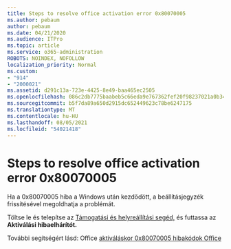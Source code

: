 ```yaml
---
title: Steps to resolve office activation error 0x80070005
ms.author: pebaum
author: pebaum
ms.date: 04/21/2020
ms.audience: ITPro
ms.topic: article
ms.service: o365-administration
ROBOTS: NOINDEX, NOFOLLOW
localization_priority: Normal
ms.custom:
- "914"
- "2000021"
ms.assetid: d291c13a-723e-4425-8e49-baa465ec2505
ms.openlocfilehash: 086c2db7775baabeb5c66eda9e767362fef20f98237021a0b348d8e5d50392b6
ms.sourcegitcommit: b5f7da89a650d2915dc652449623c78be6247175
ms.translationtype: MT
ms.contentlocale: hu-HU
ms.lasthandoff: 08/05/2021
ms.locfileid: "54021418"
---
```

# <a name="steps-to-resolve-office-activation-error-0x80070005"></a>Steps to resolve office activation error 0x80070005

Ha a 0x80070005 hiba a Windows után kezdődött, a beállításjegyzék frissítésével megoldhatja a problémát.
  
Töltse le és telepítse az [Támogatási és helyreállítási segéd,](https://aka.ms/SARA-OfficeActivation-Alchemy) és futtassa az **Aktiválási hibaelhárítót.**
  
További segítségért lásd: Office [aktiváláskor 0x80070005 hibakódok Office](https://support.office.com/article/7aa7600f-df57-4aef-81d2-25509c66f865)
  